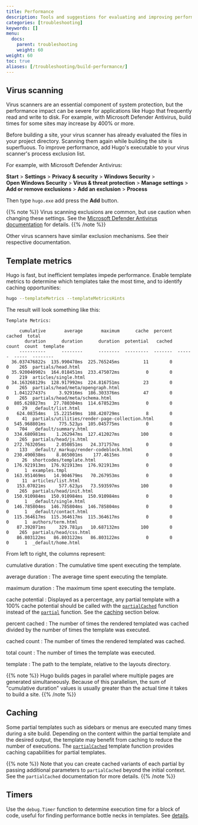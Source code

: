 ```yaml
---
title: Performance
description: Tools and suggestions for evaluating and improving performance.
categories: [troubleshooting]
keywords: []
menu:
  docs:
    parent: troubleshooting
    weight: 60
weight: 60
toc: true
aliases: [/troubleshooting/build-performance/]
---
```


## Virus scanning

Virus scanners are an essential component of system protection, but the performance impact can be severe for applications like Hugo that frequently read and write to disk. For example, with Microsoft Defender Antivirus, build times for some sites may increase by 400% or more.

Before building a site, your virus scanner has already evaluated the files in your project directory. Scanning them again while building the site is superfluous. To improve performance, add Hugo's executable to your virus scanner's process exclusion list.

For example, with Microsoft Defender Antivirus:

**Start**&nbsp;> **Settings**&nbsp;> **Privacy&nbsp;&&nbsp;security**&nbsp;> **Windows&nbsp;Security**&nbsp;> **Open&nbsp;Windows&nbsp;Security**&nbsp;> **Virus&nbsp;&&nbsp;threat&nbsp;protection**&nbsp;> **Manage&nbsp;settings**&nbsp;> **Add&nbsp;or&nbsp;remove&nbsp;exclusions**&nbsp;> **Add&nbsp;an&nbsp;exclusion**&nbsp;> **Process**

Then type `hugo.exe` add press the **Add** button.

{{% note %}}
Virus scanning exclusions are common, but use caution when changing these settings. See the [Microsoft Defender Antivirus documentation](https://support.microsoft.com/en-us/topic/how-to-add-a-file-type-or-process-exclusion-to-windows-security-e524cbc2-3975-63c2-f9d1-7c2eb5331e53) for details.
{{% /note %}}

Other virus scanners have similar exclusion mechanisms. See their respective documentation.

## Template metrics

Hugo is fast, but inefficient templates impede performance. Enable template metrics to determine which templates take the most time, and to identify caching opportunities:

```sh
hugo --templateMetrics --templateMetricsHints
```

The result will look something like this:

```text
Template Metrics:

     cumulative       average       maximum      cache  percent  cached  total  
       duration      duration      duration  potential   cached   count  count  template
     ----------      --------      --------  ---------  -------  ------  -----  --------
  36.037476822s  135.990478ms  225.765245ms         11        0       0    265  partials/head.html
  35.920040902s  164.018451ms  233.475072ms          0        0       0    219  articles/single.html
  34.163268129s  128.917992ms  224.816751ms         23        0       0    265  partials/head/meta/opengraph.html
   1.041227437s     3.92916ms  186.303376ms         47        0       0    265  partials/head/meta/schema.html
   805.628827ms   27.780304ms  114.678523ms          0        0       0     29  _default/list.html
    624.08354ms   15.221549ms  108.420729ms          8        0       0     41  partials/utilities/render-page-collection.html
   545.968801ms     775.523µs  105.045775ms          0        0       0    704  _default/summary.html
   334.680981ms    1.262947ms  127.412027ms        100        0       0    265  partials/head/js.html
   272.763205ms    2.050851ms   24.371757ms          0        0       0    133  _default/_markup/render-codeblock.html
   230.490038ms    8.865001ms    177.4615ms          0        0       0     26  shortcodes/template.html
   176.921913ms  176.921913ms  176.921913ms          0        0       0      1  examples.tmpl
   163.951469ms   14.904679ms   70.267953ms          0        0       0     11  articles/list.html
    153.07021ms     577.623µs   73.593597ms        100        0       0    265  partials/head/init.html
   150.910984ms  150.910984ms  150.910984ms          0        0       0      1  _default/single.html
   146.785804ms  146.785804ms  146.785804ms          0        0       0      1  _default/contact.html
   115.364617ms  115.364617ms  115.364617ms          0        0       0      1  authors/term.html
    87.392071ms     329.781µs   10.687132ms        100        0       0    265  partials/head/css.html
    86.803122ms   86.803122ms   86.803122ms          0        0       0      1  _default/home.html
```

From left to right, the columns represent:

cumulative duration
: The cumulative time spent executing the template.

average duration
: The average time spent executing the template.

maximum duration
: The maximum time spent executing the template.

cache potential
: Displayed as a percentage, any partial template with a 100% cache potential should be called with the [`partialCached`] function instead of the [`partial`] function. See the [caching](#caching) section below.

percent cached
: The number of times the rendered templated was cached divided by the number of times the template was executed.

cached count
: The number of times the rendered templated was cached.

total count
: The number of times the template was executed.

template
: The path to the template, relative to the layouts directory.

[`partial`]: /functions/partials/include/
[`partialCached`]: /functions/partials/includecached/

{{% note %}}
Hugo builds pages in parallel where multiple pages are generated simultaneously. Because of this parallelism, the sum of "cumulative duration" values is usually greater than the actual time it takes to build a site.
{{% /note %}}

## Caching

Some partial templates such as sidebars or menus are executed many times during a site build. Depending on the content within the partial template and the desired output, the template may benefit from caching to reduce the number of executions. The [`partialCached`] template function provides caching capabilities for partial templates.

{{% note %}}
Note that you can create cached variants of each partial by passing additional parameters to `partialCached` beyond the initial context. See the `partialCached` documentation for more details.
{{% /note %}}

## Timers

Use the `debug.Timer` function to determine execution time for a block of code, useful for finding performance bottle necks in templates. See&nbsp;[details](/functions/debug/timer/).
